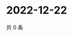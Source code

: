 # 2022-12-22

共 0 条

<!-- BEGIN WEIBO -->
<!-- 最后更新时间 Thu Dec 22 2022 21:19:53 GMT+0800 (China Standard Time) -->

<!-- END WEIBO -->
